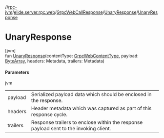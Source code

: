 //[rpc-jvm](../../../../index.md)/[elide.server.rpc.web](../../index.md)/[GrpcWebCallResponse](../index.md)/[UnaryResponse](index.md)/[UnaryResponse](-unary-response.md)

# UnaryResponse

[jvm]\
fun [UnaryResponse](-unary-response.md)(contentType: [GrpcWebContentType](../../-grpc-web-content-type/index.md), payload: [ByteArray](https://kotlinlang.org/api/latest/jvm/stdlib/kotlin/-byte-array/index.html), headers: Metadata, trailers: Metadata)

#### Parameters

jvm

| | |
|---|---|
| payload | Serialized payload data which should be enclosed in the response. |
| headers | Header metadata which was captured as part of this response cycle. |
| trailers | Response trailers to enclose within the response payload sent to the invoking client. |
